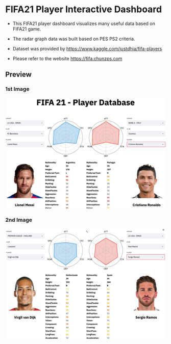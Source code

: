 # FIFA21 Player Interactive Dashboard

- This FIFA21 player dashboard visualizes many useful data based on FIFA21 game.

- The radar graph data was built based on PES PS2 criteria.

- Dataset was provided by https://www.kaggle.com/justdhia/fifa-players

- Please refer to the website https://fifa.chunzps.com

## Preview

### 1st Image

![Image1](https://raw.githubusercontent.com/chunmusic/Fifa21_Player_Data/master/images/image1.png)


### 2nd Image

![Image2](https://raw.githubusercontent.com/chunmusic/Fifa21_Player_Data/master/images/image2.png)
